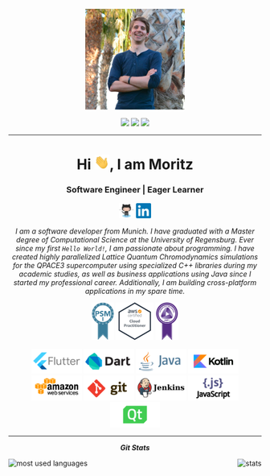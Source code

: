 <p align="center">
    <img src="https://github.com/finkmoritz/finkmoritz/raw/main/assets/images/profile.png" height="200"/>
</p>

<p align="center">
    <img src="https://img.shields.io/badge/Focus-Flutter-blue" />
    <img src="https://img.shields.io/badge/Location-Munich,%20Germany-success" />
    <img src="https://img.shields.io/badge/Languages-German%20%26%20English-yellow" />
</p>

<hr>

<h1 align="center">Hi <img src="https://raw.githubusercontent.com/ABSphreak/ABSphreak/master/gifs/Hi.gif" width="30px">, I am Moritz</h1>
<h3 align="center">Software Engineer | Eager Learner</h3>

<p align="center">
    <a href="https://github.com/finkmoritz/" target="blank"><img src="https://github.com/finkmoritz/finkmoritz/raw/main/assets/icons/github.svg" alt="github" height="30" width="30" /></a>
    <a href="https://www.linkedin.com/in/moritz-fink-648950192/" target="blank"><img src="https://github.com/finkmoritz/finkmoritz/raw/main/assets/icons/linkedin.svg" alt="linkedin" height="30" width="30" /></a>
</p>

<p align="center">
  <em>
    I am a software developer from Munich. I have graduated with a Master degree of Computational Science at the University of Regensburg. 
    Ever since my first <code>Hello World!</code>, I am passionate about programming. I have created highly parallelized Lattice Quantum Chromodynamics simulations for the QPACE3 supercomputer using specialized C++ libraries during my academic studies, as well as business applications using Java since I started my professional career. 
    Additionally, I am building cross-platform applications in my spare time.
  </em> 
</p>

<p align="center">
    <img height="75" src="https://github.com/finkmoritz/finkmoritz/raw/main/assets/certificates/badge-psmi.svg">
    <img height="75" src="https://github.com/finkmoritz/finkmoritz/raw/main/assets/certificates/badge-aws-cp.png">
    <img height="75" src="https://github.com/finkmoritz/finkmoritz/raw/main/assets/certificates/badge-kmp1.png">
</p>

<p align="center">
    <img height="50" src="https://github.com/finkmoritz/finkmoritz/raw/main/assets/icons/flutter.svg">
    <img height="50" src="https://github.com/finkmoritz/finkmoritz/raw/main/assets/icons/dart.svg">
    <img height="50" src="https://github.com/finkmoritz/finkmoritz/raw/main/assets/icons/java.svg">
    <img height="50" src="https://github.com/finkmoritz/finkmoritz/raw/main/assets/icons/kotlin.svg">
    <img height="50" src="https://github.com/finkmoritz/finkmoritz/raw/main/assets/icons/aws.svg">
    <img height="50" src="https://github.com/finkmoritz/finkmoritz/raw/main/assets/icons/git.svg">
    <img height="50" src="https://github.com/finkmoritz/finkmoritz/raw/main/assets/icons/jenkins.svg">
    <img height="50" src="https://github.com/finkmoritz/finkmoritz/raw/main/assets/icons/javascript.svg">
    <img height="50" src="https://github.com/finkmoritz/finkmoritz/raw/main/assets/icons/qt.svg">
</p>

<hr>

<p align="center"><i><b>Git Stats</b></i></p>

<p><img align="left" src="https://github-readme-stats.vercel.app/api/top-langs?username=finkmoritz&show_icons=true&locale=en&layout=compact&theme=dark&langs_count=6&hide=JavaScript,css" alt="most used languages" height="140" /></p>
<p>&nbsp;<img align="right" src="https://github-readme-stats.vercel.app/api?username=finkmoritz&show_icons=true&locale=en&theme=dark&count_private=true&hide=contribs" alt="stats" height="140" /></p>
